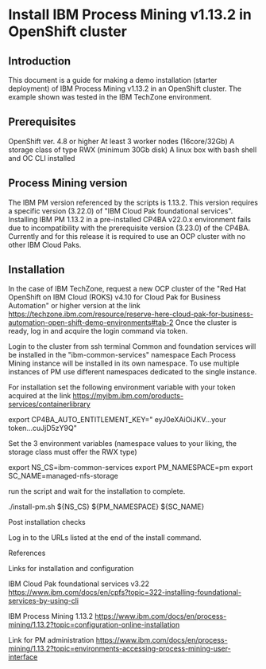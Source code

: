 # Install IBM Process Mining v1.13.2 in OpenShift cluster


## Introduction

This document is a guide for making a demo installation (starter deployment) of IBM Process Mining v1.13.2 in an OpenShift cluster.
The example shown was tested in the IBM TechZone environment.

## Prerequisites

OpenShift ver. 4.8 or higher
At least 3 worker nodes (16core/32Gb)
A storage class of type RWX (minimum 30Gb disk)
A linux box with bash shell and OC CLI installed

## Process Mining version

The IBM PM version referenced by the scripts is 1.13.2.
This version requires a specific version (3.22.0) of "IBM Cloud Pak foundational services".
Installing IBM PM 1.13.2 in a pre-installed CP4BA v22.0.x environment fails due to incompatibility with the prerequisite version (3.23.0) of the CP4BA.
Currently and for this release it is required to use an OCP cluster with no other IBM Cloud Paks.

## Installation

In the case of IBM TechZone, request a new OCP cluster of the "Red Hat OpenShift on IBM Cloud (ROKS) v4.10 for Cloud Pak for Business Automation" or higher version at the link https://techzone.ibm.com/resource/reserve-here-cloud-pak-for-business-automation-open-shift-demo-environments#tab-2
Once the cluster is ready, log in and acquire the login command via token.
 
 
Login to the cluster from ssh terminal
Common and foundation services will be installed in the "ibm-common-services" namespace
Each Process Mining instance will be installed in its own namespace.
To use multiple instances of PM use different namespaces dedicated to the single instance.

For installation set the following environment variable with your token acquired at the link https://myibm.ibm.com/products-services/containerlibrary

export CP4BA_AUTO_ENTITLEMENT_KEY=" eyJ0eXAiOiJKV...your token...cuJjD5zY9Q"

Set the 3 environment variables (namespace values to your liking, the storage class must offer the RWX type)

export NS_CS=ibm-common-services
export PM_NAMESPACE=pm
export SC_NAME=managed-nfs-storage

run the script and wait for the installation to complete.

./install-pm.sh ${NS_CS} ${PM_NAMESPACE} ${SC_NAME}


Post installation checks

Log in to the URLs listed at the end of the install command.

References

Links for installation and configuration

IBM Cloud Pak foundational services v3.22
https://www.ibm.com/docs/en/cpfs?topic=322-installing-foundational-services-by-using-cli

IBM Process Mining 1.13.2
https://www.ibm.com/docs/en/process-mining/1.13.2?topic=configuration-online-installation

Link for PM administration
https://www.ibm.com/docs/en/process-mining/1.13.2?topic=environments-accessing-process-mining-user-interface